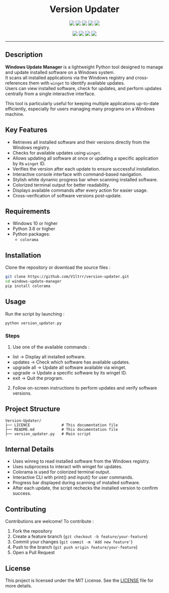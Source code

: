 <h1 align="center">  Version Updater </h1>

<p align="center">
  <img src="https://img.shields.io/badge/Version-0.1-green?style=for-the-badge">
  <img src="https://img.shields.io/github/license/v1ltrr/Version-Updater?style=for-the-badge">
  <img src="https://img.shields.io/github/stars/v1ltrr/Version-Updater?style=for-the-badge">
  <img src="https://img.shields.io/github/issues/v1ltrr/Version-Updater?color=red&style=for-the-badge">
  <img src="https://img.shields.io/github/forks/v1ltrr/Version-Updater?color=teal&style=for-the-badge">
</p>

<p align="center">
  <img src="https://img.shields.io/badge/Author-V1ltrr-blue?style=flat-square">
  <img src="https://img.shields.io/badge/Open%20Source-Yes-darkgreen?style=flat-square">
  <img src="https://img.shields.io/badge/Maintained%3F-Yes-lightblue?style=flat-square">
  <img src="https://img.shields.io/badge/Written%20In-Python-darkcyan?style=flat-square">
</p>

---

## Description

**Windows Update Manager** is a lightweight Python tool designed to manage and update installed software on a Windows system.  
It scans all installed applications via the Windows registry and cross-references them with `winget` to identify available updates.  
Users can view installed software, check for updates, and perform updates centrally from a single interactive interface.

This tool is particularly useful for keeping multiple applications up-to-date efficiently, especially for users managing many programs on a Windows machine.

## Key Features
- Retrieves all installed software and their versions directly from the Windows registry.
- Checks for available updates using `winget`.
- Allows updating all software at once or updating a specific application by its `winget` ID.
- Verifies the version after each update to ensure successful installation.
- Interactive console interface with command-based navigation.
- Stylish white dynamic progress bar when scanning installed software.
- Colorized terminal output for better readability.
- Displays available commands after every action for easier usage.
- Cross-verification of software versions post-update.

## Requirements
- Windows 10 or higher
- Python 3.6 or higher
- Python packages:
  - `colorama`

## Installation
Clone the repository or download the source files :
```bash
git clone https://github.com/V1ltrr/version-updater.git
cd windows-update-manager
pip install colorama
```
## Usage
Run the script by launching :
```bash
python version_updater.py
```
### Steps
1. Use one of the available commands :
- list → Display all installed software.
- updates → Check which software has available updates.
- upgrade all → Update all software available via winget.
- upgrade <ID> → Update a specific software by its winget ID.
- exit → Quit the program.
     
2. Follow on-screen instructions to perform updates and verify software versions.

## Project Structure
```text
Version-Updater/
├── LICENCE              # This documentation file
├── README.md            # This documentation file
├── version_updater.py   # Main script
```

## Internal Details
- Uses winreg to read installed software from the Windows registry.
- Uses subprocess to interact with winget for updates.
- Colorama is used for colorized terminal output.
- Interactive CLI with print() and input() for user commands.
- Progress bar displayed during scanning of installed software.
- After each update, the script rechecks the installed version to confirm success.

## Contributing
Contributions are welcome! To contribute :
1. Fork the repository  
2. Create a feature branch (`git checkout -b feature/your-feature`)  
3. Commit your changes (`git commit -m 'Add new feature'`)  
4. Push to the branch (`git push origin feature/your-feature`)  
5. Open a Pull Request

## License
This project is licensed under the MIT License. See the [LICENSE](LICENSE) file for more details.

